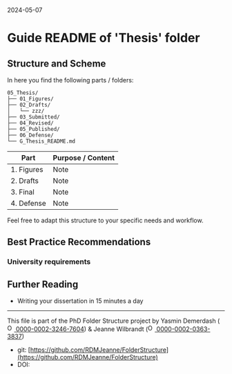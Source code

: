 2024-05-07

# Guide README of 'Thesis' folder

## Structure and Scheme

In here you find the following parts / folders:

```
05_Thesis/
├── 01_Figures/
├── 02_Drafts/
│   └── zzz/
├── 03_Submitted/
├── 04_Revised/
├── 05_Published/
├── 06_Defense/
└── G_Thesis_README.md

```


| Part         		| Purpose / Content   |
|--------------		|-----------|
| 1. Figures 		| Note |
| 2. Drafts  		| Note |
| 3. Final 	| Note |
| 4. Defense 	| Note |

Feel free to adapt this structure to your specific needs and workflow.


## Best Practice Recommendations


### University requirements


###



## Further Reading
* Writing your dissertation in 15 minutes a day


_____

This file is part of the PhD Folder Structure project by Yasmin Demerdash (<a href="https://orcid.org/0000-0002-3246-7604"><img alt="ORCID logo" src="https://info.orcid.org/wp-content/uploads/2019/11/orcid_16x16.png" width="16" height="16" /> 0000-0002-3246-7604</a>) & Jeanne  Wilbrandt (<a href="https://orcid.org/0000-0002-0363-3837"><img alt="ORCID logo" src="https://info.orcid.org/wp-content/uploads/2019/11/orcid_16x16.png" width="16" height="16" /> 0000-0002-0363-3837</a>)

* git: [https://github.com/RDMJeanne/FolderStructure](https://github.com/RDMJeanne/FolderStructure)
* DOI: 


